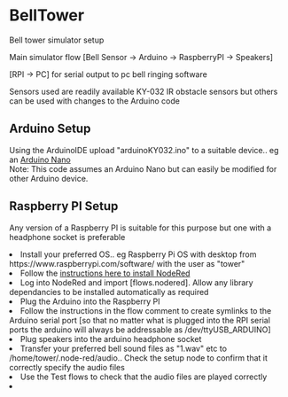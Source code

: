 # BellTower
Bell tower simulator setup

Main simulator flow  [Bell Sensor -> Arduino -> RaspberryPI -> Speakers]

[RPI -> PC]  for serial output to pc bell ringing software

Sensors used are readily available KY-032 IR obstacle sensors but others can be used with changes to the Arduino code

<h2>Arduino Setup</h2>
Using the ArduinoIDE upload "arduinoKY032.ino" to a suitable device.. eg an <a href="https://www.teachmemicro.com/wp-content/uploads/2019/06/Arduino-Nano-pinout.jpg">Arduino Nano</a><br>
Note: This code assumes an Arduino Nano but can easily be modified for other Arduino device.

<h2>Raspberry PI Setup</h2>
<p>Any version of a Raspberry PI is suitable for this purpose but one with a headphone socket is preferable
<list>
<li>Install your preferred OS.. eg Raspberry Pi OS with desktop from https://www.raspberrypi.com/software/ with the user as "tower"
<li>Follow the <a href="https://nodered.org/docs/getting-started/raspberrypi">instructions here to install NodeRed</a>
<li>Log into NodeRed and import [flows.nodered].  Allow any library dependancies to be installed automatically as required
<li>Plug the Arduino into the Raspberry PI
<li>Follow the instructions in the flow comment to create symlinks to the Arduino serial port [so that no matter what is plugged into the RPI serial ports the arduino will always be addressable as /dev/ttyUSB_ARDUINO]
<li>Plug speakers into the arduino headphone socket
<li>Transfer your preferred bell sound files as "1.wav" etc to  /home/tower/.node-red/audio.. Check the setup node to confirm that it correctly specify the audio files 
<li>Use the Test flows to check that the audio files are played correctly
<li>
</list>

